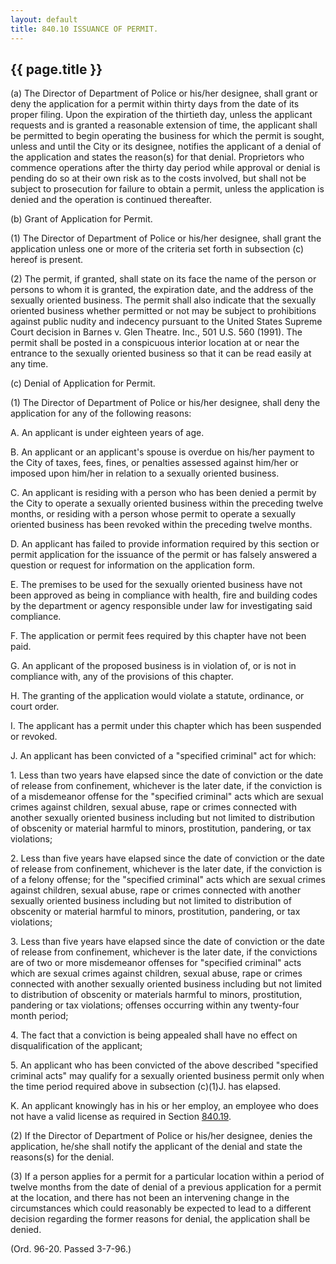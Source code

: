 ```yaml
---
layout: default 
title: 840.10 ISSUANCE OF PERMIT.
---
```


{{ page.title }}
----------------

​(a) The Director of Department of Police or his/her designee, shall
grant or deny the application for a permit within thirty days from the
date of its proper filing. Upon the expiration of the thirtieth day,
unless the applicant requests and is granted a reasonable extension of
time, the applicant shall be permitted to begin operating the business
for which the permit is sought, unless and until the City or its
designee, notifies the applicant of a denial of the application and
states the reason(s) for that denial. Proprietors who commence
operations after the thirty day period while approval or denial is
pending do so at their own risk as to the costs involved, but shall not
be subject to prosecution for failure to obtain a permit, unless the
application is denied and the operation is continued thereafter.

​(b) Grant of Application for Permit.

​(1) The Director of Department of Police or his/her designee, shall
grant the application unless one or more of the criteria set forth in
subsection (c) hereof is present.

​(2) The permit, if granted, shall state on its face the name of the
person or persons to whom it is granted, the expiration date, and the
address of the sexually oriented business. The permit shall also
indicate that the sexually oriented business whether permitted or not
may be subject to prohibitions against public nudity and indecency
pursuant to the United States Supreme Court decision in Barnes v. Glen
Theatre. Inc., 501 U.S. 560 (1991). The permit shall be posted in a
conspicuous interior location at or near the entrance to the sexually
oriented business so that it can be read easily at any time.

​(c) Denial of Application for Permit.

​(1) The Director of Department of Police or his/her designee, shall
deny the application for any of the following reasons:

A. An applicant is under eighteen years of age.

B. An applicant or an applicant's spouse is overdue on his/her payment
to the City of taxes, fees, fines, or penalties assessed against him/her
or imposed upon him/her in relation to a sexually oriented business.

C. An applicant is residing with a person who has been denied a permit
by the City to operate a sexually oriented business within the preceding
twelve months, or residing with a person whose permit to operate a
sexually oriented business has been revoked within the preceding twelve
months.

D. An applicant has failed to provide information required by this
section or permit application for the issuance of the permit or has
falsely answered a question or request for information on the
application form.

E. The premises to be used for the sexually oriented business have not
been approved as being in compliance with health, fire and building
codes by the department or agency responsible under law for
investigating said compliance.

F. The application or permit fees required by this chapter have not been
paid.

G. An applicant of the proposed business is in violation of, or is not
in compliance with, any of the provisions of this chapter.

H. The granting of the application would violate a statute, ordinance,
or court order.

I. The applicant has a permit under this chapter which has been
suspended or revoked.

J. An applicant has been convicted of a "specified criminal" act for
which:

​1. Less than two years have elapsed since the date of conviction or the
date of release from confinement, whichever is the later date, if the
conviction is of a misdemeanor offense for the "specified criminal" acts
which are sexual crimes against children, sexual abuse, rape or crimes
connected with another sexually oriented business including but not
limited to distribution of obscenity or material harmful to minors,
prostitution, pandering, or tax violations;

​2. Less than five years have elapsed since the date of conviction or
the date of release from confinement, whichever is the later date, if
the conviction is of a felony offense; for the "specified criminal" acts
which are sexual crimes against children, sexual abuse, rape or crimes
connected with another sexually oriented business including but not
limited to distribution of obscenity or material harmful to minors,
prostitution, pandering, or tax violations;

​3. Less than five years have elapsed since the date of conviction or
the date of release from confinement, whichever is the later date, if
the convictions are of two or more misdemeanor offenses for "specified
criminal" acts which are sexual crimes against children, sexual abuse,
rape or crimes connected with another sexually oriented business
including but not limited to distribution of obscenity or materials
harmful to minors, prostitution, pandering or tax violations; offenses
occurring within any twenty-four month period;

​4. The fact that a conviction is being appealed shall have no effect on
disqualification of the applicant;

​5. An applicant who has been convicted of the above described
"specified criminal acts" may qualify for a sexually oriented business
permit only when the time period required above in subsection (c)(1)J.
has elapsed.

K. An applicant knowingly has in his or her employ, an employee who does
not have a valid license as required in Section [840.19](3d74fb10.html).

​(2) If the Director of Department of Police or his/her designee, denies
the application, he/she shall notify the applicant of the denial and
state the reasons(s) for the denial.

​(3) If a person applies for a permit for a particular location within a
period of twelve months from the date of denial of a previous
application for a permit at the location, and there has not been an
intervening change in the circumstances which could reasonably be
expected to lead to a different decision regarding the former reasons
for denial, the application shall be denied.

(Ord. 96-20. Passed 3-7-96.)
